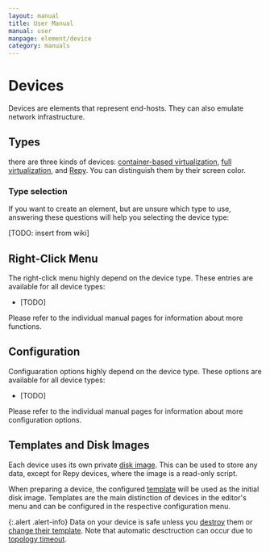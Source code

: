 ```yaml
---
layout: manual
title: User Manual
manual: user
manpage: element/device
category: manuals
---
```


# Devices

Devices are elements that represent end-hosts. They can also emulate network infrastructure.


## Types

there are three kinds of devices: [container-based virtualization](container), [full virtualization](full), and [Repy](repy). You can distinguish them by their screen color.

### Type selection

If you want to create an element, but are unsure which type to use, answering these questions will help you selecting the device type:

[TODO: insert from wiki]


## Right-Click Menu

The right-click menu highly depend on the device type. These entries are available for all device types:

* [TODO]

Please refer to the individual manual pages for information about more functions.


## Configuration

Configuaration options highly depend on the device type. These options are available for all device types:

* [TODO]

Please refer to the individual manual pages for information about more configuration options.


## Templates and Disk Images

Each device uses its own private [disk image](image). This can be used to store any data, except for Repy devices, where the image is a read-only script.

When preparing a device, the configured [template](../template) will be used as the initial disk image. Templates are the main distinction of devices in the editor's menu and can be configured in the respective configuration menu.

{:.alert .alert-info}
Data on your device is safe unless you [destroy](../../action#destroy) them or [change their template](../../template#change). Note that automatic desctruction can occur due to [topology timeout](../../../topology#timeout).
